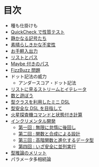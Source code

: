 # 目次

* 種も仕掛けも
* [QuickCheck で性質テスト](docs/02-a-simple-quickcheck-property.md)
* [静かなる記号たち](docs/03-silent-notation.md)
* [素晴らしきかな不変性](docs/04-efficient-immutables.md)
* [お手軽入出力](docs/05-easy-io.md)
* [リストとパス](docs/06-list-and-path.md)
* [Maybe 付きのパス](docs/07-the-maybe-path.md)
* [FizzBuzz 問題](docs/08-fizz-buzz.md)
* ドット記法の威力
    + アンダースコア・ドット記法
* [リストに見るストリームとイテレータ](docs/10-lists-are-streams-and-iterators.md)
* [数と遊ぼう](docs/11-fun-with-numbers.md)
* [型クラスを利用したミニ DSL](docs/12-a-mini-dsl-with-type-classes.md)
* [型安全な DSL を目指して](docs/13-enhancing-the-dsl-for-type-safety.md)
* [火星探査機コマンドと状態付き計算](docs/14-stateful-commands-for-the-mars-rover.md)
* [インクリメンタル開発](docs/15-incremental-development.md)
    + [第一回 : 無限に怠惰に後回し](docs/15-1-be-infinitely-lazy-and-defer-all-work.md)
    + [第二回 : 関数と合成による設計](docs/15-2-designing-with-functions-and-composition.md)
    + [第三回 : 高階関数と進化するデータ型](docs/15-3-higher-order-functions-and-data-type-evolution.md)
    + [第四回 : いざ安全に並列実行](docs/15-4-going-safely-parallel.md)
* [型推論のメリット](docs/16-the-merits-of-type-inference.md)
* パラメータ多相続論
